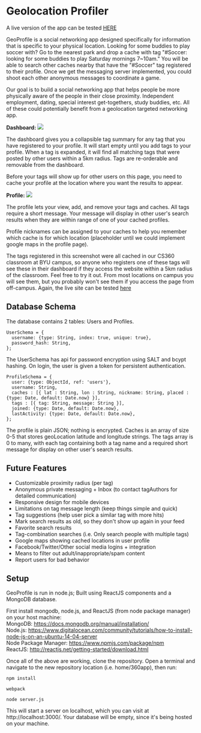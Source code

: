 
# Geolocation Profiler

A live version of the app can be tested <a href="http://52.91.150.159:3000/">HERE</a>

GeoProfile is a social networking app designed specifically for information that is specific to your physical location. Looking for some buddies to play soccer with? Go to the nearest park and drop a cache with tag "#Soccer: looking for some buddies to play Saturday mornings 7~10am." You will be able to search other caches nearby that have the "#Soccer" tag registered to their profile. Once we get the messaging server implemented, you could shoot each other anonymous messages to coordinate a game.

Our goal is to build a social networking app that helps people be more physically aware of the people in their close proximity. Independent employment, dating, special interest get-togethers, study buddies, etc. All of these could potentially benefit from a geolocation targeted networking app. 

<b>Dashboard:</b>
<img src="https://cloud.githubusercontent.com/assets/7663484/11719796/9bb0b4f0-9f19-11e5-8ce9-e80f18aa02c3.png" style="max-width: 800px" />

The dashboard gives you a collapsible tag summary for any tag that you have registered to your profile. It will start empty until you add tags to your profile. When a tag is expanded, it will find all matching tags that were posted by other users within a 5km radius. Tags are re-orderable and removable from the dashboard.

Before your tags will show up for other users on this page, you need to cache your profile at the location where you want the results to appear.

<b>Profile:</b>
<img src="https://cloud.githubusercontent.com/assets/7663484/11719851/d5dcef22-9f19-11e5-8c5b-a34f91ec23db.png" style="max-width: 800px" />

The profile lets your view, add, and remove your tags and caches. All tags require a short message. Your message will display in other user's search results when they are within range of one of your cached profiles.

Profile nicknames can be assigned to your caches to help you remember which cache is for which location (placeholder until we could implement google maps in the profile page).

The tags registered in this screenshot were all cached in our CS360 classroom at BYU campus, so anyone who registers one of these tags will see these in their dashboard if they access the website within a 5km radius of the classroom. Feel free to try it out. From most locations on campus you will see them, but you probably won't see them if you access the page from off-campus. Again, the live site can be tested <a href="http://52.91.150.159:3000/">here<a>

## Database Schema
The database contains 2 tables: Users and Profiles.
```
UserSchema = {
  username: {type: String, index: true, unique: true},
  password_hash: String,
};
```
The UserSchema has api for password encryption using SALT and bcypt hashing. On login, the user is given a token for persistent authentication.

```
ProfileSchema = {
  user: {type: ObjectId, ref: 'users'},
  username: String,
  caches : [{ lat : String, lon : String, nickname: String, placed : {type: Date, default: Date.now} }],
  tags : [{ tag: String, message: String }],
  joined: {type: Date, default: Date.now},
  lastActivity: {type: Date, default: Date.now},
};
```
The profile is plain JSON; nothing is encrypted. Caches is an array of size 0-5 that stores geoLocation latitude and longitude strings. The tags array is 0 to many, with each tag containing both a tag name and a required short message for display on other user's search results.


## Future Features
<ul>
  <li>Customizable proximity radius (per tag)</li>
  <li>Anonymous private messaging + Inbox (to contact tagAuthors for detailed communication)</li>
  <li>Responsive design for mobile devices</li>
  <li>Limitations on tag message length (keep things simple and quick)</li>
  <li>Tag suggestions (help user pick a similar tag with more hits)</li>
  <li>Mark search results as old, so they don't show up again in your feed</li>
  <li>Favorite search results</li>
  <li>Tag-combination searches (i.e. Only search people with multiple tags)</li>
  <li>Google maps showing cached locations in user profile</li>
  <li>Facebook/Twitter/Other social media logins + integration</li>
  <li>Means to filter out adult/inappropriate/spam content</li>
  <li>Report users for bad behavior</li>
</ul>

## Setup

GeoProfile is run in node.js; Built using ReactJS components and a MongoDB database.

First install mongodb, node.js, and ReactJS (from node package manager) on your host machine:
<br/>MongoDB: https://docs.mongodb.org/manual/installation/
<br/>Node.js: https://www.digitalocean.com/community/tutorials/how-to-install-node-js-on-an-ubuntu-14-04-server
<br/>Node Package Manager: https://www.npmjs.com/package/npm
<br/>ReactJS: http://reactjs.net/getting-started/download.html

Once all of the above are working, clone the repository. Open a terminal and navigate to the new repository location (i.e. home/360app), then run:

```
npm install
```

```
webpack
```
```
node server.js
```

This will start a server on localhost, which you can visit at http://localhost:3000/. Your database will be empty, since it's being hosted on your machine.
